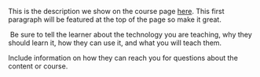This is the description we show on the course page [here](https://lab.github.com/Shebbyarain/first-reppositry). This first paragraph will be featured at the top of the page so make it great.
​

​
Be sure to tell the learner about the technology you are teaching, why they should learn it, how they can use it, and what you will teach them.
​


Include information on how they can reach you for questions about the content or course. 